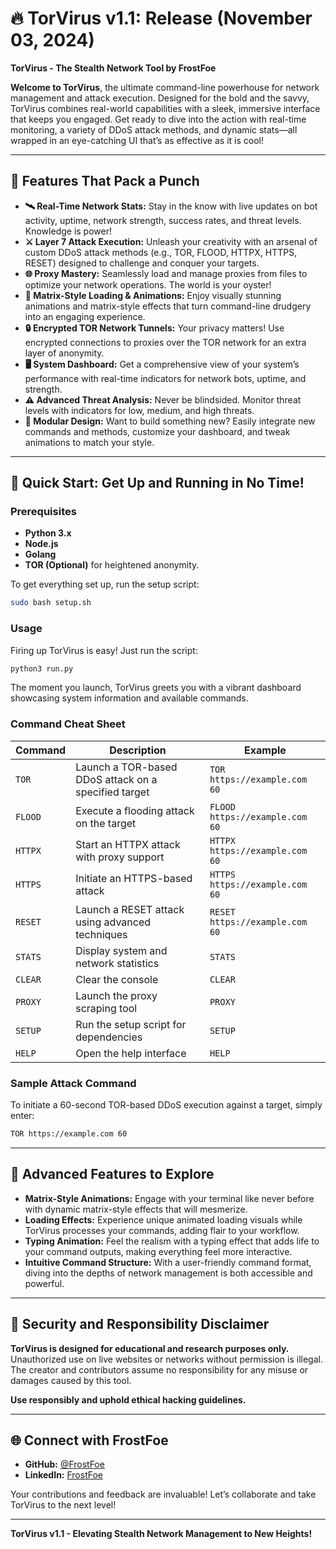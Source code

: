 # 🔥 TorVirus v1.1: Release (November 03, 2024)

**TorVirus - The Stealth Network Tool by FrostFoe**

**Welcome to TorVirus**, the ultimate command-line powerhouse for network management and attack execution. Designed for the bold and the savvy, TorVirus combines real-world capabilities with a sleek, immersive interface that keeps you engaged. Get ready to dive into the action with real-time monitoring, a variety of DDoS attack methods, and dynamic stats—all wrapped in an eye-catching UI that’s as effective as it is cool!

---

## 🌟 Features That Pack a Punch

- **🛰️ Real-Time Network Stats:** Stay in the know with live updates on bot activity, uptime, network strength, success rates, and threat levels. Knowledge is power!
- **⚔️ Layer 7 Attack Execution:** Unleash your creativity with an arsenal of custom DDoS attack methods (e.g., TOR, FLOOD, HTTPX, HTTPS, RESET) designed to challenge and conquer your targets.
- **🌐 Proxy Mastery:** Seamlessly load and manage proxies from files to optimize your network operations. The world is your oyster!
- **🚀 Matrix-Style Loading & Animations:** Enjoy visually stunning animations and matrix-style effects that turn command-line drudgery into an engaging experience.
- **🔒 Encrypted TOR Network Tunnels:** Your privacy matters! Use encrypted connections to proxies over the TOR network for an extra layer of anonymity.
- **🖥️ System Dashboard:** Get a comprehensive view of your system’s performance with real-time indicators for network bots, uptime, and strength.
- **⚠️ Advanced Threat Analysis:** Never be blindsided. Monitor threat levels with indicators for low, medium, and high threats.
- **🧩 Modular Design:** Want to build something new? Easily integrate new commands and methods, customize your dashboard, and tweak animations to match your style.

---

## 🚀 Quick Start: Get Up and Running in No Time!

### Prerequisites

- **Python 3.x**
- **Node.js**
- **Golang**
- **TOR (Optional)** for heightened anonymity.

To get everything set up, run the setup script:

```bash
sudo bash setup.sh
```

### Usage

Firing up TorVirus is easy! Just run the script:

```bash
python3 run.py
```

The moment you launch, TorVirus greets you with a vibrant dashboard showcasing system information and available commands.

### Command Cheat Sheet

| Command      | Description                                             | Example                             |
|--------------|---------------------------------------------------------|-------------------------------------|
| `TOR`        | Launch a TOR-based DDoS attack on a specified target | `TOR https://example.com 60`        |
| `FLOOD`      | Execute a flooding attack on the target                | `FLOOD https://example.com 60`      |
| `HTTPX`      | Start an HTTPX attack with proxy support               | `HTTPX https://example.com 60`      |
| `HTTPS`      | Initiate an HTTPS-based attack                         | `HTTPS https://example.com 60`      |
| `RESET`      | Launch a RESET attack using advanced techniques       | `RESET https://example.com 60`      |
| `STATS`      | Display system and network statistics                  | `STATS`                             |
| `CLEAR`      | Clear the console                                      | `CLEAR`                             |
| `PROXY`      | Launch the proxy scraping tool                        | `PROXY`                             |
| `SETUP`      | Run the setup script for dependencies                  | `SETUP`                             |
| `HELP`       | Open the help interface                                | `HELP`                              |

### Sample Attack Command

To initiate a 60-second TOR-based DDoS execution against a target, simply enter:

```bash
TOR https://example.com 60
```

---

## 🌌 Advanced Features to Explore

- **Matrix-Style Animations:** Engage with your terminal like never before with dynamic matrix-style effects that will mesmerize.
- **Loading Effects:** Experience unique animated loading visuals while TorVirus processes your commands, adding flair to your workflow.
- **Typing Animation:** Feel the realism with a typing effect that adds life to your command outputs, making everything feel more interactive.
- **Intuitive Command Structure:** With a user-friendly command format, diving into the depths of network management is both accessible and powerful.

---

## 🔐 Security and Responsibility Disclaimer

**TorVirus is designed for educational and research purposes only.** Unauthorized use on live websites or networks without permission is illegal. The creator and contributors assume no responsibility for any misuse or damages caused by this tool.

**Use responsibly and uphold ethical hacking guidelines.** 

---

## 🌐 Connect with FrostFoe

- **GitHub:** [@FrostFoe](https://github.com/FrostFoe)
- **LinkedIn:** [FrostFoe](https://linkedin.com/in/FrostFoe)
  
Your contributions and feedback are invaluable! Let’s collaborate and take TorVirus to the next level!

---

**TorVirus v1.1 - Elevating Stealth Network Management to New Heights!**
```